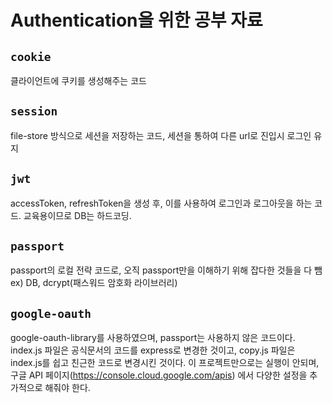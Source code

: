 # Authentication을 위한 공부 자료

## `cookie`

클라이언트에 쿠키를 생성해주는 코드

## `session`

file-store 방식으로 세션을 저장하는 코드, 세션을 통하여 다른 url로 진입시 로그인 유지

## `jwt`

accessToken, refreshToken을 생성 후, 이를 사용하여 로그인과 로그아웃을 하는 코드. 교육용이므로 DB는 하드코딩.

## `passport`

passport의 로컬 전략 코드로, 오직 passport만을 이해하기 위해 잡다한 것들을 다 뺌 ex\) DB, dcrypt(패스워드 암호화 라이브러리)


## `google-oauth`

google-oauth-library를 사용하였으며, passport는 사용하지 않은 코드이다.
index.js 파일은 공식문서의 코드를 express로 변경한 것이고, copy.js 파일은 index.js를 쉽고 친근한 코드로 변경시킨 것이다.
이 프로젝트만으로는 실행이 안되며, 구글 API 페이지(https://console.cloud.google.com/apis) 에서 다양한 설정을 추가적으로 해줘야 한다.
